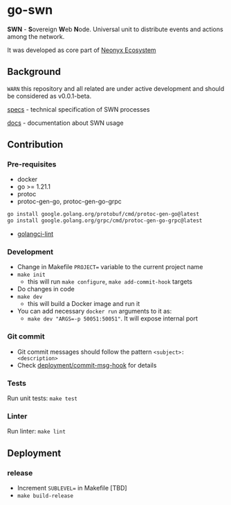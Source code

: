# go-swn

**SWN** - **S**overeign **W**eb **N**ode. Universal unit to distribute events and actions among the network.

It was developed as core part of [Neonyx Ecosystem](https://neonyx.io)

## Background
```WARN``` this repository and all related are under active development and should be considered as v0.0.1-beta.

[specs](https://github.com/neonyxhub/swn-specs) - technical specification of SWN processes

[docs](https://github.com/neonyxhub/sws-docs/tree/main/swn) - documentation about SWN usage

## Contribution

### Pre-requisites

* docker
* go >= 1.21.1
* protoc
* protoc-gen-go, protoc-gen-go-grpc
```bash
go install google.golang.org/protobuf/cmd/protoc-gen-go@latest
go install google.golang.org/grpc/cmd/protoc-gen-go-grpc@latest
```
* [golangci-lint](https://golangci-lint.run/usage/install/#local-installation)

### Development
- Change in Makefile `PROJECT=` variable to the current project name
- `make init`
	- this will run `make configure`, `make add-commit-hook` targets
- Do changes in code
- `make dev`
	- this will build a Docker image and run it
- You can add necessary `docker run` arguments to it as:
    - `make dev "ARGS=-p 50051:50051"`. It will expose internal port

### Git commit
* Git commit messages should follow the pattern `<subject>: <description>`
* Check [deployment/commit-msg-hook](deployment/commit-msg-hook) for details

### Tests

Run unit tests: `make test`

### Linter

Run linter: `make lint`

## Deployment

### release

- Increment `SUBLEVEL=` in Makefile [TBD]
- `make build-release`

